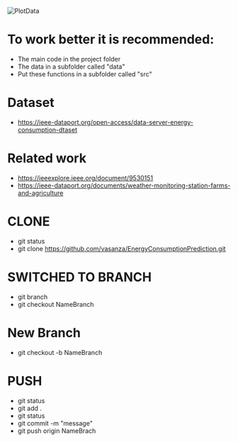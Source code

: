 ![PlotData](https://user-images.githubusercontent.com/12642226/146457419-5fc2353d-1ba6-47a3-909a-08c84e34458b.jpg)

# To work better it is recommended:
- The main code in the project folder
- The data in a subfolder called "data"
- Put these functions in a subfolder called "src"

# Dataset
- https://ieee-dataport.org/open-access/data-server-energy-consumption-dtaset

# Related work
- https://ieeexplore.ieee.org/document/9530151
- https://ieee-dataport.org/documents/weather-monitoring-station-farms-and-agriculture
# CLONE
- git status
- git clone https://github.com/vasanza/EnergyConsumptionPrediction.git
# SWITCHED TO BRANCH
- git branch
- git checkout NameBranch
# New Branch
- git checkout -b NameBranch
# PUSH
- git status
- git add .
- git status
- git commit -m "message"
- git push origin NameBrach

